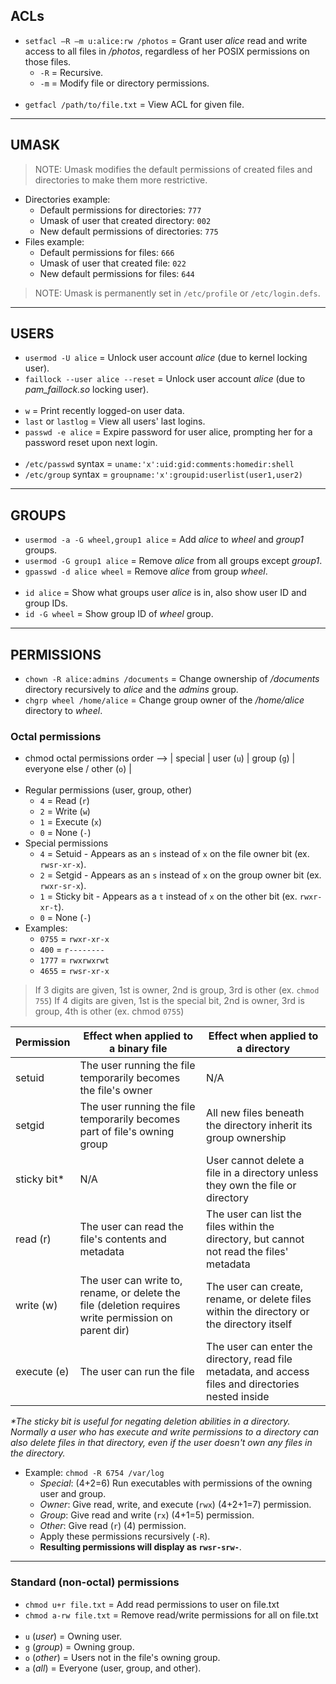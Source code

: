 
## ACLs

- `setfacl –R –m u:alice:rw /photos` = Grant user *alice* read and write access to all files in */photos*, regardless of
                                       her POSIX permissions on those files.
  - `-R` = Recursive.
  - `-m` = Modify file or directory permissions.
<br><br>
- `getfacl /path/to/file.txt` = View ACL for given file.


---
## UMASK

> NOTE: Umask modifies the default permissions of created files and
>       directories to make them more restrictive.

- Directories example:
  - Default permissions for directories:    `777`
  - Umask of user that created directory:   `002`
  - New default permissions of directories: `775`
- Files example:
  - Default permissions for files:     `666`
  - Umask of user that created file:   `022`
  - New default permissions for files: `644`

> NOTE: Umask is permanently set in `/etc/profile` or `/etc/login.defs`.


---
## USERS

- `usermod -U alice`              = Unlock user account *alice* (due to kernel locking user).
- `faillock --user alice --reset` = Unlock user account *alice* (due to *pam_faillock.so* locking user).
<br><br>
- `w`                 = Print recently logged-on user data.
- `last` or `lastlog` = View all users' last logins.
- `passwd -e alice`   = Expire password for user alice, prompting her for a password reset upon next login.
<br><br>
- `/etc/passwd` syntax = `uname:'x':uid:gid:comments:homedir:shell`
- `/etc/group` syntax  = `groupname:'x':groupid:userlist(user1,user2)`


---
## GROUPS

- `usermod -a -G wheel,group1 alice` = Add *alice* to *wheel* and *group1* groups.
- `usermod -G group1 alice`          = Remove *alice* from all groups except *group1*.
- `gpasswd -d alice wheel`           = Remove *alice* from group *wheel*.
<br><br>
- `id alice`    = Show what groups user *alice* is in, also show user ID and group IDs.
- `id -G wheel` = Show group ID of *wheel* group.


---
## PERMISSIONS

- `chown -R alice:admins /documents` = Change ownership of */documents* directory recursively to *alice* and the *admins* group.
- `chgrp wheel /home/alice` = Change group owner of the */home/alice* directory to *wheel*.

### Octal permissions

- chmod octal permissions order --> | special | user (`u`) | group (`g`) | everyone else / other (`o`) |
<br><br>
- Regular permissions (user, group, other)
  - `4` = Read (`r`)
  - `2` = Write (`w`)
  - `1` = Execute (`x`)
  - `0` = None (`-`)
- Special permissions
  - `4` = Setuid - Appears as an `s` instead of `x` on the file owner bit (ex. `rwsr-xr-x`).
  - `2` = Setgid - Appears as an `s` instead of `x` on the group owner bit (ex. `rwxr-sr-x`).
  - `1` = Sticky bit - Appears as a `t` instead of `x` on the other bit (ex. `rwxr-xr-t`).
  - `0` = None (`-`)
- Examples:
  - `0755` = `rwxr-xr-x`
  - `400`  = `r--------`
  - `1777` = `rwxrwxrwt`
  - `4655` = `rwsr-xr-x`

> If 3 digits are given, 1st is owner, 2nd is group, 3rd is other (ex. `chmod 755`)
> If 4 digits are given, 1st is the special bit, 2nd is owner, 3rd is group, 4th is other (ex. chmod `0755`)

| Permission | Effect when applied to a binary file                                      | Effect when applied to a directory                              |
|------------|---------------------------------------------------------------------------|-----------------------------------------------------------------|
|setuid      | The user running the file temporarily becomes the file's owner            | N/A                                                             |
|setgid      | The user running the file temporarily becomes part of file's owning group | All new files beneath the directory inherit its group ownership |
|sticky bit\*| N/A                                                                       | User cannot delete a file in a directory unless they own the file or directory |
|read \(r\)  | The user can read the file's contents and metadata                        | The user can list the files within the directory, but cannot not read the files' metadata |
|write (w)   | The user can write to, rename, or delete the file (deletion requires write permission on parent dir) | The user can create, rename, or delete files within the directory or the directory itself |
|execute (e) | The user can run the file                                                 | The user can enter the directory, read file metadata, and access files and directories nested inside |

*\*The sticky bit is useful for negating deletion abilities in a directory. Normally a user who has execute and write
  permissions to a directory can also delete files in that directory, even if the user doesn't own any files in the
  directory.*

- Example: `chmod -R 6754 /var/log`
  - *Special*: (4+2=6) Run executables with permissions of the owning user and group.
  - *Owner*: Give read, write, and execute (`rwx`) (4+2+1=7) permission.
  - *Group*: Give read and write (`rx`) (4+1=5) permission.
  - *Other*: Give read (`r`) (4) permission.
  - Apply these permissions recursively (`-R`).
  - **Resulting permissions will display as `rwsr-srw-`**.

---
### Standard (non-octal) permissions

- `chmod u+r file.txt`  = Add read permissions to user on file.txt
- `chmod a-rw file.txt` = Remove read/write permissions for all on file.txt
<br><br>
- `u` (*user*)  = Owning user.
- `g` (*group*) = Owning group.
- `o` (*other*) = Users not in the file's owning group.
- `a` (*all*)   = Everyone (user, group, and other).
